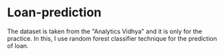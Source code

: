# Loan-prediction
The dataset is taken from the "Analytics Vidhya" and it is only for the practice. In this, I use random forest classifier technique for the prediction of loan. 
